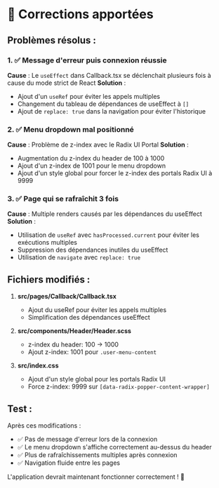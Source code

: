 # 🔧 Corrections apportées

## Problèmes résolus :

### 1. ✅ Message d'erreur puis connexion réussie
**Cause** : Le `useEffect` dans Callback.tsx se déclenchait plusieurs fois à cause du mode strict de React
**Solution** : 
- Ajout d'un `useRef` pour éviter les appels multiples
- Changement du tableau de dépendances de useEffect à `[]`
- Ajout de `replace: true` dans la navigation pour éviter l'historique

### 2. ✅ Menu dropdown mal positionné
**Cause** : Problème de z-index avec le Radix UI Portal
**Solution** :
- Augmentation du z-index du header de 100 à 1000
- Ajout d'un z-index de 1001 pour le menu dropdown
- Ajout d'un style global pour forcer le z-index des portals Radix UI à 9999

### 3. ✅ Page qui se rafraîchit 3 fois
**Cause** : Multiple renders causés par les dépendances du useEffect
**Solution** :
- Utilisation de `useRef` avec `hasProcessed.current` pour éviter les exécutions multiples
- Suppression des dépendances inutiles du useEffect
- Utilisation de `navigate` avec `replace: true`

## Fichiers modifiés :

1. **src/pages/Callback/Callback.tsx**
   - Ajout du useRef pour éviter les appels multiples
   - Simplification des dépendances useEffect

2. **src/components/Header/Header.scss**
   - z-index du header: 100 → 1000
   - Ajout z-index: 1001 pour `.user-menu-content`

3. **src/index.css**
   - Ajout d'un style global pour les portals Radix UI
   - Force z-index: 9999 sur `[data-radix-popper-content-wrapper]`

## Test :

Après ces modifications :
- ✅ Pas de message d'erreur lors de la connexion
- ✅ Le menu dropdown s'affiche correctement au-dessus du header
- ✅ Plus de rafraîchissements multiples après connexion
- ✅ Navigation fluide entre les pages

L'application devrait maintenant fonctionner correctement ! 🚀
